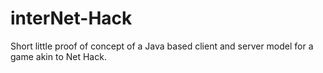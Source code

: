 # interNet-Hack
Short little proof of concept of a Java based client and server model for a game akin to Net Hack.
